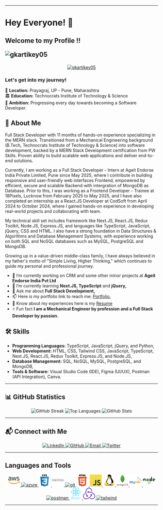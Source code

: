 
---

# Hey Everyone! 🌙

## Welcome to my Profile !! <p align="left"> <img src="https://komarev.com/ghpvc/?username=gkartikey05&label=Profile%20views&color=0e75b6&style=flat" alt="gkartikey05" /> </p>

<p align="center"> <a href="https://github.com/ryo-ma/github-profile-trophy"><img src="https://github-profile-trophy.vercel.app/?username=gkartikey05" alt="gkartikey05" /></a> </p>

### Let's get into my journey!

📍 **Location:** Prayagraj, UP - Pune, Maharashtra
<br/>
🏛️ **Education:**  Technocrats Institute of Technology & Science
<br/>
🚀 **Ambition:** Progressing every day towards becoming a Software Developer.


## 🚀 About Me

Full Stack Developer with 11 months of hands-on experience specializing in the MERN stack. Transitioned from a Mechanical Engineering background (B.Tech, Technocrats Institute of Technology & Science) into software development, backed by a MERN Stack Development certification from PW Skills. Proven ability to build scalable web applications and deliver end-to-end solutions.

Currently, I am working as a Full Stack Developer - Intern at Ageit Endorse India Private Limited, Pune since May 2025, where I contribute in building responsive and user-friendly web interfaces Frontend, empowered by efficient, secure and scalable Backend with intergration of MongoDB as Database. Prior to this, I was working as a Frontend Developer - Trainee at 18Pixels, Lucknow from February 2025 to May 2025, and I have also completed an internship as a React.JS Developer at CodSoft from April 2024 to October 2024, where I gained hands-on experience in developing real-world projects and collaborating with team.

My technical skill set includes framework like Next.JS, React.JS, Redux Toolkit, Node.JS, Express.JS, and languages like TypeScript, JavaScript, jQuery, CSS and HTML. I also have a strong foundation in Data Structures & Algorithms and Database Management Systems, with experience working on both SQL and NoSQL databases such as MySQL, PostgreSQL and MongoDB.

Growing up in a value-driven middle-class family, I have always believed in my father's motto of "Simple Living, Higher Thinking," which continues to guide my personal and professional journey.

- 🔭 I’m currently working on CRM and some other minor projects at **Ageit Endorse India Pvt Ltd**
- 🌱 I’m currently learning **Next.JS, TypeScript** and **jQuery,**
- 💬 Ask me about **Full Stack Development,**
- 📫 Here is my portfolio link to reach me: [Portfolio](https://portfolio-kartikey.vercel.app/),
- 📄 Know about my experiences here is my [Resume](https://drive.google.com/file/d/1ieXVy42HLM8gJtyZH6x728PktDQodkez/view?usp=sharing)
- ⚡ Fun fact **I am a Mechanical Engineer by profession and a Full Stack Developer by passion.**


## 🛠️ Skills

- **Programming Languages:** TypeScript, JavaScript, jQuery, and Python,
- **Web Development:** HTML, CSS, Tailwind CSS, JavaScript, TypeScript, Next.JS, React.JS, Redux Toolkit, Express.JS, and Node.JS, 
- **Database Management:** SQL, NoSQL, MySQL, PostgreSQL, and MongoDB,
- **Tools & Software:** Visual Studio Code (IDE), Figma (UI/UX), Postman (API Integration), Canva.

---

## 📊 GitHub Statistics

<p align="center">
  <img alt="GitHub Streak" height="180px" src="https://github-readme-streak-stats.herokuapp.com/?user=gkartikey05&theme=radical">
  <img alt="Top Languages" height="180px" src="https://github-readme-stats-eight-theta.vercel.app/api/top-langs/?username=gkartikey05&theme=radical&layout=compact&exclude_lang=java+r">
  <img alt="GitHub Stats" height="180px" src="https://github-readme-stats.vercel.app/api?username=gkartikey05&count_private=true&theme=radical&show_icons=true">
</p>

---

## 📬 Connect with Me

<p align="center">
  <a href="https://www.linkedin.com/in/gkartikey05">
    <img alt="LinkedIn" src="https://img.shields.io/badge/LinkedIn-0077B5?style=flat&logo=linkedin&logoColor=white" height="30">
  </a>
  <a href="https://github.com/gkartikey05">
    <img alt="GitHub" src="https://img.shields.io/badge/GitHub-181717?style=flat&logo=github&logoColor=white" height="30">
  </a>
   <a href="mailto:gkartikey05@gmail.com">
    <img alt="Email" src="https://img.shields.io/badge/Email-D14836?style=flat&logo=gmail&logoColor=white" height="30">
  </a>
  <a href="https://twitter.com/KartikeyGupta_">
    <img alt="Twitter" src="https://img.shields.io/badge/Twitter-1DA1F2?style=flat&logo=twitter&logoColor=white" height="30">
  </a>
</p>

---

## Languages and Tools

<p align="center"> <a href="https://aws.amazon.com" target="_blank" rel="noreferrer"> <img src="https://raw.githubusercontent.com/devicons/devicon/master/icons/amazonwebservices/amazonwebservices-original-wordmark.svg" alt="aws" width="40" height="40"/> </a> <a href="https://azure.microsoft.com/en-in/" target="_blank" rel="noreferrer"> <img src="https://www.vectorlogo.zone/logos/microsoft_azure/microsoft_azure-icon.svg" alt="azure" width="40" height="40"/> </a> <a href="https://www.w3schools.com/css/" target="_blank" rel="noreferrer"> <img src="https://raw.githubusercontent.com/devicons/devicon/master/icons/css3/css3-original-wordmark.svg" alt="css3" width="40" height="40"/> </a> <a href="https://expressjs.com" target="_blank" rel="noreferrer"> <img src="https://raw.githubusercontent.com/devicons/devicon/master/icons/express/express-original-wordmark.svg" alt="express" width="40" height="40"/> </a> <a href="https://git-scm.com/" target="_blank" rel="noreferrer"> <img src="https://www.vectorlogo.zone/logos/git-scm/git-scm-icon.svg" alt="git" width="40" height="40"/> </a> <a href="https://www.w3.org/html/" target="_blank" rel="noreferrer"> <img src="https://raw.githubusercontent.com/devicons/devicon/master/icons/html5/html5-original-wordmark.svg" alt="html5" width="40" height="40"/> </a> <a href="https://developer.mozilla.org/en-US/docs/Web/JavaScript" target="_blank" rel="noreferrer"> <img src="https://raw.githubusercontent.com/devicons/devicon/master/icons/javascript/javascript-original.svg" alt="javascript" width="40" height="40"/> </a> <a href="https://www.linux.org/" target="_blank" rel="noreferrer"> <img src="https://raw.githubusercontent.com/devicons/devicon/master/icons/linux/linux-original.svg" alt="linux" width="40" height="40"/> </a> <a href="https://www.mongodb.com/" target="_blank" rel="noreferrer"> <img src="https://raw.githubusercontent.com/devicons/devicon/master/icons/mongodb/mongodb-original-wordmark.svg" alt="mongodb" width="40" height="40"/> </a> <a href="https://www.mysql.com/" target="_blank" rel="noreferrer"> <img src="https://raw.githubusercontent.com/devicons/devicon/master/icons/mysql/mysql-original-wordmark.svg" alt="mysql" width="40" height="40"/> </a> <a href="https://nodejs.org" target="_blank" rel="noreferrer"> <img src="https://raw.githubusercontent.com/devicons/devicon/master/icons/nodejs/nodejs-original-wordmark.svg" alt="nodejs" width="40" height="40"/> </a> <a href="https://postman.com" target="_blank" rel="noreferrer"> <img src="https://www.vectorlogo.zone/logos/getpostman/getpostman-icon.svg" alt="postman" width="40" height="40"/> </a> <a href="https://reactjs.org/" target="_blank" rel="noreferrer"> <img src="https://raw.githubusercontent.com/devicons/devicon/master/icons/react/react-original-wordmark.svg" alt="react" width="40" height="40"/> </a> <a href="https://redux.js.org" target="_blank" rel="noreferrer"> <img src="https://raw.githubusercontent.com/devicons/devicon/master/icons/redux/redux-original.svg" alt="redux" width="40" height="40"/> </a> <a href="https://tailwindcss.com/" target="_blank" rel="noreferrer"> <img src="https://www.vectorlogo.zone/logos/tailwindcss/tailwindcss-icon.svg" alt="tailwind" width="40" height="40"/> </a> </p>

---
